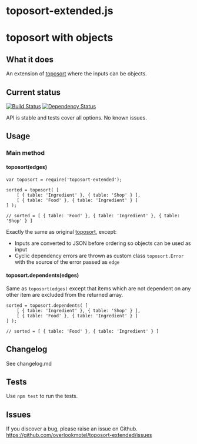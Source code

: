 # toposort-extended.js

# toposort with objects

## What it does

An extension of [toposort](https://github.com/marcelklehr/toposort) where the inputs can be objects.

## Current status

[![Build Status](https://secure.travis-ci.org/overlookmotel/toposort-extended.png)](http://travis-ci.org/overlookmotel/toposort-extended)
[![Dependency Status](https://david-dm.org/overlookmotel/toposort-extended.png)](https://david-dm.org/overlookmotel/toposort-extended)

API is stable and tests cover all options. No known issues.

## Usage

### Main method
#### toposort(edges)

	var toposort = require('toposort-extended');
	
	sorted = toposort( [
		[ { table: 'Ingredient' }, { table: 'Shop' } ],
		[ { table: 'Food' }, { table: 'Ingredient' } ]
	] );
	
	// sorted = [ { table: 'Food' }, { table: 'Ingredient' }, { table: 'Shop' } ]

Exactly the same as original [toposort](https://github.com/marcelklehr/toposort), except:

* Inputs are converted to JSON before ordering so objects can be used as input
* Cyclic dependency errors are thrown as custom class `toposort.Error` with the source of the error passed as `edge`

#### toposort.dependents(edges)

Same as `toposort(edges)` except that items which are not dependent on any other item are excluded from the returned array.

	sorted = toposort.dependents( [
		[ { table: 'Ingredient' }, { table: 'Shop' } ],
		[ { table: 'Food' }, { table: 'Ingredient' } ]
	] );

	// sorted = [ { table: 'Food' }, { table: 'Ingredient' } ]

## Changelog

See changelog.md

## Tests

Use `npm test` to run the tests.

## Issues

If you discover a bug, please raise an issue on Github. https://github.com/overlookmotel/toposort-extended/issues
